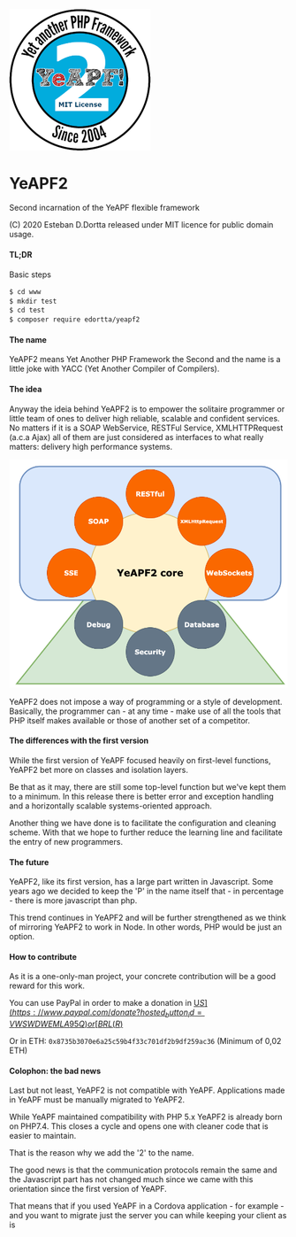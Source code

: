 <img src="README.assets/yeapf-seal-2021-512x512.png" alt="yeapf-seal-2021-512x512" style="zoom:50%;" />

# YeAPF2

Second incarnation of the YeAPF flexible framework

(C) 2020 Esteban D.Dortta released under MIT licence for public domain usage.

#### TL;DR

Basic steps

```bash
$ cd www
$ mkdir test
$ cd test
$ composer require edortta/yeapf2
```



#### The name

YeAPF2 means Yet Another PHP Framework the Second and the name is a little joke with YACC (Yet Another Compiler of Compilers).

#### The idea

Anyway the ideia behind YeAPF2 is to empower the solitaire programmer or little team of ones to deliver high reliable, scalable and confident services. No matters if it is a SOAP WebService, RESTFul Service, XMLHTTPRequest (a.c.a Ajax) all of them are just considered as interfaces to what really matters: delivery high performance systems.

![](README.assets/YeAPF2-blocks.png)

YeAPF2 does not impose a way of programming or a style of development.
Basically, the programmer can - at any time - make use of all the tools that PHP itself makes available or those of another set of a competitor.

#### The differences with the first version

While the first version of YeAPF focused heavily on first-level functions, YeAPF2 bet more on classes and isolation layers.

Be that as it may, there are still some top-level function but we've kept them to a minimum. In this release there is better error and exception handling and a horizontally scalable systems-oriented approach.

Another thing we have done is to facilitate the configuration and cleaning scheme. With that we hope to further reduce the learning line and facilitate the entry of new programmers.

#### The future

YeAPF2, like its first version, has a large part written in Javascript. Some years ago we decided to keep the 'P' in the name itself that - in percentage - there is more javascript than php.

This trend continues in YeAPF2 and will be further strengthened as we think of mirroring YeAPF2 to work in Node. In other words, PHP would be just an option.

#### How to contribute

As it is a one-only-man project, your concrete contribution will be a good reward for this work.

You can use PayPal in order to make a donation in [U$S](https://www.paypal.com/donate?hosted_button_id=VWSWDWEMLA95Q) or [BRL (R$)](https://www.paypal.com/donate?hosted_button_id=3UKC9GHT6CKN4)

Or in ETH: `0x8735b3070e6a25c59b4f33c701df2b9df259ac36` (Minimum of 0,02 ETH)

#### Colophon: the bad news

Last but not least, YeAPF2 is not compatible with YeAPF. Applications made in YeAPF must be manually migrated to YeAPF2.

While YeAPF maintained compatibility with PHP 5.x YeAPF2 is already born on PHP7.4. This closes a cycle and opens one with cleaner code that is easier to maintain.

That is the reason why we add the '2' to the name.

The good news is that the communication protocols remain the same and the Javascript part has not changed much since we came with this orientation since the first version of YeAPF.

That means that if you used YeAPF in a Cordova application - for example - and you want to migrate just the server you can while keeping your client as is